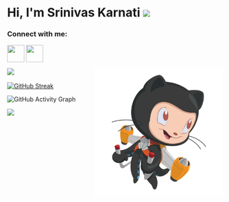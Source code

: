 # Hi, I'm Srinivas Karnati <img src="https://github.com/TheDudeThatCode/TheDudeThatCode/blob/master/Assets/Hi.gif" width="29px">


<h3 align="left">Connect with me:</h3>
<p align="left">
<a href="https://twitter.com/__karnati" target="blank"><img align="center" src="https://cdn2.iconfinder.com/data/icons/social-media-2285/512/1_Twitter3_colored_svg-512.png" alt="" height="40" width="40" /></a>
<a href="http://linkedin.com/in/srinivas-karnati/" target="blank"><img align="center" src="https://cdn2.iconfinder.com/data/icons/social-media-2285/512/1_Linkedin_unofficial_colored_svg-512.png" alt="" height="40" width="40" /></a>
</p>
<img align="right" alt="PNG" src="https://github.com/karnatisrinivas/karnatisrinivas/blob/main/cat.png" width="300" height="300" />

<img height="180em" src="https://github-readme-stats.vercel.app/api?username=karnatisrinivas&show_icons=true&hide_border=true&&count_private=true&include_all_commits=true&theme=dark" />




[![GitHub Streak](https://github-readme-streak-stats.herokuapp.com/?user=karnatisrinivas&theme=dark)](https://git.io/streak-stats)


![GitHub Activity Graph](https://activity-graph.herokuapp.com/graph?username=karnatisrinivas&theme=dracula&hide_border=true)


![](https://komarev.com/ghpvc/?username=karnatisrinivas) 



